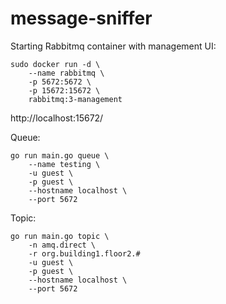 # message-sniffer

Starting Rabbitmq container with management UI:
```
sudo docker run -d \
    --name rabbitmq \
    -p 5672:5672 \
    -p 15672:15672 \
    rabbitmq:3-management
```

http://localhost:15672/

Queue:
```
go run main.go queue \
    --name testing \
    -u guest \
    -p guest \
    --hostname localhost \
    --port 5672
```

Topic:
```
go run main.go topic \
    -n amq.direct \
    -r org.building1.floor2.#
    -u guest \
    -p guest \
    --hostname localhost \
    --port 5672
```
